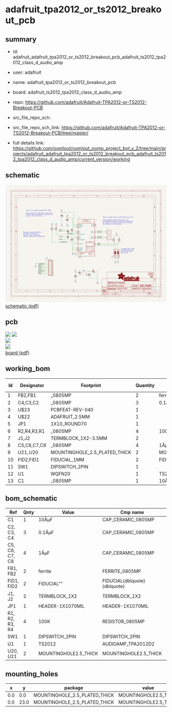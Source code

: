 # adafruit_tpa2012_or_ts2012_breakout_pcb
 
## summary 
* id: adafruit_adafruit_tpa2012_or_ts2012_breakout_pcb_adafruit_ts2012_tpa2012_class_d_audio_amp
* user: adafruit
* name: adafruit_tpa2012_or_ts2012_breakout_pcb
* board: adafruit_ts2012_tpa2012_class_d_audio_amp
* repo: https://github.com/adafruit/Adafruit-TPA2012-or-TS2012-Breakout-PCB



* src_file_repo_sch: 
* src_file_repo_sch_link: https://github.com/adafruit/Adafruit-TPA2012-or-TS2012-Breakout-PCB/tree/master/
* full details link: https://github.com/oomlout/oomlout_oomp_project_bot_v_2/tree/main/projects/adafruit_adafruit_tpa2012_or_ts2012_breakout_pcb_adafruit_ts2012_tpa2012_class_d_audio_amp/current_version/working  

## schematic  
![](working_schematic_600.png)  
[schematic (pdf)](working_schematic.pdf) 






















## pcb  
![](working_3d_600.png) 
![](working_3d_front_600.png)  
![](working_3d_back_600.png)  
![](working_600.png)  
[board (pdf)](working.pdf)  

## working_bom
| Id | Designator | Footprint | Quantity | Designation | Supplier and ref |  | None | 
| --- | --- | --- | --- | --- | --- | --- | --- | 
| 1 | FB2,FB1 | _0805MP | 2 | ferrite |  |  | [''] | 
| 2 | C4,C3,C2 | _0805MP | 3 | 0.1ÂµF |  |  | [''] | 
| 3 | U$23 | PCBFEAT-REV-040 | 1 |  |  |  | [''] | 
| 4 | U$22 | ADAFRUIT_2.5MM | 1 |  |  |  | [''] | 
| 5 | JP1 | 1X10_ROUND70 | 1 |  |  |  | [''] | 
| 6 | R2,R4,R3,R1 | _0805MP | 4 | 100K |  |  | [''] | 
| 7 | J1,J2 | TERMBLOCK_1X2-3.5MM | 2 |  |  |  | [''] | 
| 8 | C5,C6,C7,C8 | _0805MP | 4 | 1ÂµF |  |  | [''] | 
| 9 | U$21,U$20 | MOUNTINGHOLE_2.5_PLATED_THICK | 2 | MOUNTINGHOLE2.5_THICK |  |  | [''] | 
| 10 | FID2,FID1 | FIDUCIAL_1MM | 2 | FIDUCIAL" |  |  | [''] | 
| 11 | SW1 | DIPSWITCH_2PIN | 1 |  |  |  | [''] | 
| 12 | U1 | WQFN20 | 1 | TS2012 |  |  | [''] | 
| 13 | C1 | _0805MP | 1 | 10ÂµF |  |  | [''] | 


## bom_schematic
| Ref | Qnty | Value | Cmp name | Footprint | Description | Vendor | DNP | 
| --- | --- | --- | --- | --- | --- | --- | --- | 
| C1 | 1 | 10ÂµF | CAP_CERAMIC_0805MP | working:_0805MP |  |  |  | 
| C2, C3, C4 | 3 | 0.1ÂµF | CAP_CERAMIC_0805MP | working:_0805MP |  |  |  | 
| C5, C6, C7, C8 | 4 | 1ÂµF | CAP_CERAMIC_0805MP | working:_0805MP |  |  |  | 
| FB1, FB2 | 2 | ferrite | FERRITE_0805MP | working:_0805MP |  |  |  | 
| FID1, FID2 | 2 | FIDUCIAL"" | FIDUCIAL{dblquote}{dblquote} | working:FIDUCIAL_1MM |  |  |  | 
| J1, J2 | 2 | TERMBLOCK_1X2 | TERMBLOCK_1X2 | working:TERMBLOCK_1X2-3.5MM |  |  |  | 
| JP1 | 1 | HEADER-1X1070MIL | HEADER-1X1070MIL | working:1X10_ROUND70 |  |  |  | 
| R1, R2, R3, R4 | 4 | 100K | RESISTOR_0805MP | working:_0805MP |  |  |  | 
| SW1 | 1 | DIPSWITCH_2PIN | DIPSWITCH_2PIN | working:DIPSWITCH_2PIN |  |  |  | 
| U1 | 1 | TS2012 | AUDIOAMP_TPA2012D2 | working:WQFN20 |  |  |  | 
| U$20, U$21 | 2 | MOUNTINGHOLE2.5_THICK | MOUNTINGHOLE2.5_THICK | working:MOUNTINGHOLE_2.5_PLATED_THICK |  |  |  | 


## mounting_holes
| x | y | package | value | ref | size | 
| --- | --- | --- | --- | --- | --- | 
| 0.0 | 0.0 | MOUNTINGHOLE_2.5_PLATED_THICK | MOUNTINGHOLE2.5_THICK | U$20 | m3 | 
| 0.0 | 23.0 | MOUNTINGHOLE_2.5_PLATED_THICK | MOUNTINGHOLE2.5_THICK | U$21 | m3 | 


